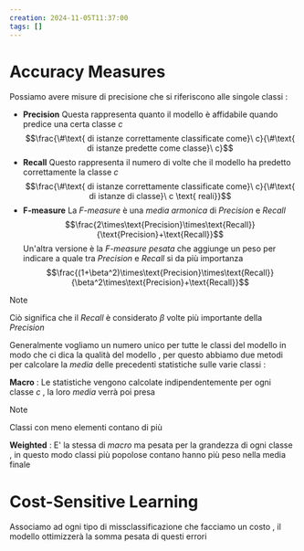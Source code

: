 ```yaml
---
creation: 2024-11-05T11:37:00
tags: []
---
```

# Accuracy Measures

Possiamo avere misure di precisione che si riferiscono alle singole classi : 

+ **Precision** 
Questa rappresenta quanto il modello è affidabile quando predice una certa classe $c$ 
$$\frac{\#\text{ di istanze correttamente classificate come}\ c}{\#\text{ di istanze predette come classe}\ c}$$
+ **Recall** 
Questo rappresenta il numero di volte che il modello ha predetto correttamente la classe $c$
$$\frac{\#\text{ di istanze correttamente classificate come}\ c}{\#\text{ di istanze di classe}\ c \text{ reali}}$$
+ **F-measure**
La *F-measure* è una *media armonica* di *Precision* e *Recall* 
$$\frac{2\times\text{Precision}\times\text{Recall}}{\text{Precision}+\text{Recall}}$$
Un'altra versione è la *F-measure pesata* che aggiunge un peso per indicare a quale tra *Precision* e *Recall* si da più importanza
$$\frac{(1+\beta^2)\times\text{Precision}\times\text{Recall}}{\beta^2\times\text{Precision}+\text{Recall}}$$
>[!note] 
>Ciò significa che il *Recall* è considerato $\beta$ volte più importante della *Precision*

Generalmente vogliamo un numero unico per tutte le classi del modello in modo che ci dica la qualità del modello , per questo abbiamo due metodi per calcolare la *media* delle precedenti statistiche sulle varie classi :

**Macro** : Le statistiche vengono calcolate indipendentemente per ogni classe $c$ , la loro *media* verrà poi presa 

>[!note] 
>Classi con meno elementi contano di più

**Weighted** :  E' la stessa di *macro* ma pesata per la grandezza di ogni classe , in questo modo classi più popolose contano hanno più peso nella media finale

# Cost-Sensitive Learning

Associamo ad ogni tipo di missclassificazione che facciamo un costo , il modello ottimizzerà la somma pesata di questi errori
